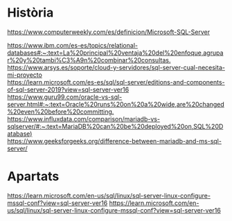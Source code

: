 # Història

<p><https://sqlservada.blogspot.com/2012/11/sql-y-su-historia-la-historia-de-sql.html></p>

<https://www.computerweekly.com/es/definicion/Microsoft-SQL-Server>

<https://www.ibm.com/es-es/topics/relational-databases#:~:text=La%20principal%20ventaja%20del%20enfoque,agrupar%20y%20tambi%C3%A9n%20combinar%20consultas.>
<br>
<https://www.arsys.es/soporte/cloud-y-servidores/sql-server-cual-necesita-mi-proyecto>
<br>
<https://learn.microsoft.com/es-es/sql/sql-server/editions-and-components-of-sql-server-2019?view=sql-server-ver16>
<br>
<https://www.guru99.com/oracle-vs-sql-server.html#:~:text=Oracle%20runs%20on%20a%20wide,are%20changed%20even%20before%20committing.>
<br>
<https://www.influxdata.com/comparison/mariadb-vs-sqlserver/#:~:text=MariaDB%20can%20be%20deployed%20on,SQL%20Database)>
<br>
<https://www.geeksforgeeks.org/difference-between-mariadb-and-ms-sql-server/>
# Apartats
<https://learn.microsoft.com/en-us/sql/linux/sql-server-linux-configure-mssql-conf?view=sql-server-ver16>
<https://learn.microsoft.com/en-us/sql/linux/sql-server-linux-configure-mssql-conf?view=sql-server-ver16>
